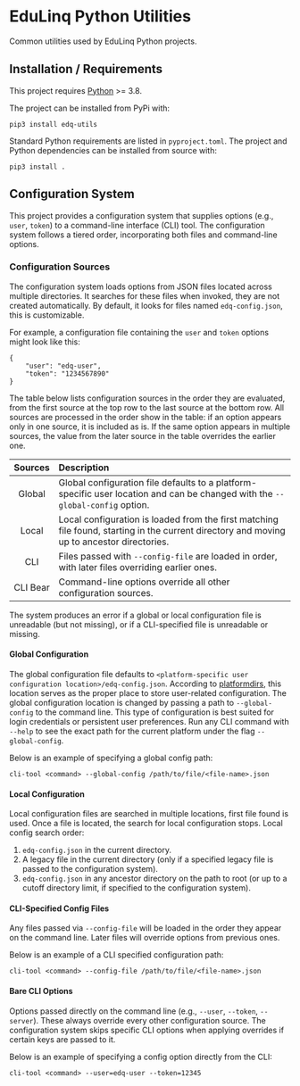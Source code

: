 # EduLinq Python Utilities

Common utilities used by EduLinq Python projects.

## Installation / Requirements

This project requires [Python](https://www.python.org/) >= 3.8.

The project can be installed from PyPi with:
```
pip3 install edq-utils
```

Standard Python requirements are listed in `pyproject.toml`.
The project and Python dependencies can be installed from source with:
```
pip3 install .
```

## Configuration System

This project provides a configuration system that supplies options (e.g., `user`, `token`) to a command-line interface (CLI) tool.
The configuration system follows a tiered order, incorporating both files and command-line options.

### Configuration Sources

The configuration system loads options from JSON files located across multiple directories.
It searches for these files when invoked, they are not created automatically.
By default, it looks for files named `edq-config.json`, this is customizable.

For example, a configuration file containing the `user` and `token` options might look like this:
```
{
    "user": "edq-user",
    "token": "1234567890"
}
```

The table below lists configuration sources in the order they are evaluated, from the first source at the top row to the last source at the bottom row.
All sources are processed in the order show in the table: if an option appears only in one source, it is included as is.
If the same option appears in multiple sources, the value from the later source in the table overrides the earlier one.

| Sources  | Description |
| :-----:  | :---------- |
| Global   | Global configuration file defaults to a platform-specific user location and can be changed with the `--global-config` option.|
| Local    | Local configuration is loaded from the first matching file found, starting in the current directory and moving up to ancestor directories.|
| CLI      | Files passed with `--config-file` are loaded in order, with later files overriding earlier ones.|
| CLI Bear | Command-line options override all other configuration sources.|

The system produces an error if a global or local configuration file is unreadable (but not missing), or if a CLI-specified file is unreadable or missing.

#### Global Configuration

The global configuration file defaults to `<platform-specific user configuration location>/edq-config.json`.
According to [platformdirs](https://github.com/tox-dev/platformdirs), this location serves as the proper place to store user-related configuration.
The global configuration location is changed by passing a path to `--global-config` to the command line.
This type of configuration is best suited for login credentials or persistent user preferences.
Run any CLI command with `--help` to see the exact path for the current platform under the flag `--global-config`.

Below is an example of specifying a global config path:
```
cli-tool <command> --global-config /path/to/file/<file-name>.json
```

#### Local Configuration

Local configuration files are searched in multiple locations, first file found is used.
Once a file is located, the search for local configuration stops.
Local config search order:
1. `edq-config.json` in the current directory.
2. A legacy file in the current directory (only if a specified legacy file is passed to the configuration system).
3. `edq-config.json` in any ancestor directory on the path to root (or up to a cutoff directory limit, if specified to the configuration system).

#### CLI-Specified Config Files

Any files passed via `--config-file` will be loaded in the order they appear on the command line.
Later files will override options from previous ones.

Below is an example of a CLI specified configuration path:
```
cli-tool <command> --config-file /path/to/file/<file-name>.json
```

#### Bare CLI Options

Options passed directly on the command line (e.g., `--user`, `--token`, `--server`).
These always override every other configuration source.
The configuration system skips specific CLI options when applying overrides if certain keys are passed to it.

Below is an example of specifying a config option directly from the CLI:
```
cli-tool <command> --user=edq-user --token=12345
```